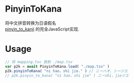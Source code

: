 # PinyinToKana
将中文拼音转换为日语假名  
[pinyin_to_kanji](https://bgithub.xyz/uiur/pinyin_to_kana/) 的完全JavaScript实现.  

# Usage
```js
// 将 mapping.tsv 放到 ./map.tsv
var p2k = await PinyinToKana.load( "./map.tsv" )
p2k.pinyinToKana( "ni hao，shi jie." ) // ニーハオ、シージエ
// p2k.pinyin_to_kana( "ni hao，shi jie" ) ニーshi，jieジエ
```